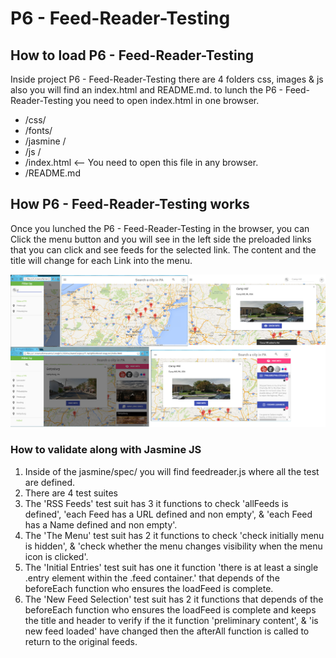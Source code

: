 P6 - Feed-Reader-Testing
===============================
## How to load P6 - Feed-Reader-Testing
Inside project P6 - Feed-Reader-Testing there are 4 folders css, images & js also you will find an index.html and README.md. to lunch the P6 - Feed-Reader-Testing you need to open index.html in one browser.
* /css/
* /fonts/
* /jasmine /
* /js /
* /index.html <-- You need to open this file in any browser.
* /README.md

## How P6 - Feed-Reader-Testing works
Once you lunched the P6 - Feed-Reader-Testing in the browser, you can Click the menu button and you will see in the left side the preloaded links that you can click and see feeds for the selected link.
The content and the title will change for each Link into the menu.

![P6-Feed-Reader-Testing](https://github.com/fernandoawri/P5-Neighborhood-Map/blob/master/src/images/preview.png)

### How to validate along with Jasmine JS
1. Inside of the jasmine/spec/ you will find feedreader.js where all the test are defined.
2. There are 4 test suites
3. The 'RSS Feeds' test suit has 3 it functions to check 'allFeeds is defined', 'each Feed has a URL defined and non empty', & 'each Feed has a Name defined and non empty'.
3. The 'The Menu' test suit has 2 it functions to check 'check initially menu is hidden', & 'check whether the menu changes visibility when the menu icon is clicked'.
4. The 'Initial Entries' test suit has one it function 'there is at least a single .entry element within the .feed container.' that depends of the beforeEach function who ensures the loadFeed is complete.
5. The 'New Feed Selection' test suit has 2 it functions that depends of the beforeEach function who ensures the loadFeed is complete and keeps the title and header to verify if the it function 'preliminary content', & 'is new feed loaded' have changed then the afterAll function is called to return to the original feeds.
